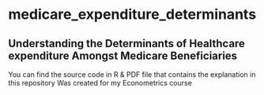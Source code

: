 # medicare_expenditure_determinants
## Understanding the Determinants of Healthcare expenditure Amongst Medicare Beneficiaries
You can find the source code in R & PDF file that contains the explanation in this repository
Was created for my Econometrics course
